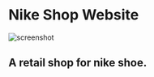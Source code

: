 # Nike Shop Website

![screenshot](file:///home/blackai/Pictures/Screenshots/Screenshot%20from%202024-06-22%2023-16-05.png)

## A retail shop for nike shoe.
 
